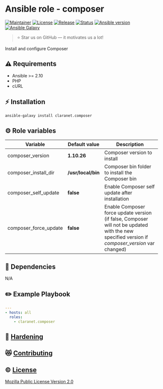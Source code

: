 # Ansible role - composer
[![Maintainer](https://img.shields.io/badge/maintained%20by-claranet-e00000?style=flat-square)](https://www.claranet.fr/)
[![License](https://img.shields.io/github/license/claranet/ansible-role-composer?style=flat-square)](LICENSE)
[![Release](https://img.shields.io/github/v/release/claranet/ansible-role-composer?style=flat-square)](https://github.com/claranet/ansible-role-composer/releases)
[![Status](https://img.shields.io/github/workflow/status/claranet/ansible-role-composer/Ansible%20Molecule?style=flat-square&label=tests)](https://github.com/claranet/ansible-role-composer/actions?query=workflow%3A%22Ansible+Molecule%22)
[![Ansible version](https://img.shields.io/badge/ansible-%3E%3D2.10-black.svg?style=flat-square&logo=ansible)](https://github.com/ansible/ansible)
[![Ansible Galaxy](https://img.shields.io/badge/ansible-galaxy-black.svg?style=flat-square&logo=ansible)](https://galaxy.ansible.com/claranet/composer)


> :star: Star us on GitHub — it motivates us a lot!

Install and configure Composer

## :warning: Requirements

* Ansible >= 2.10
* PHP
* cURL

## :zap: Installation

```bash
ansible-galaxy install claranet.composer
```

## :gear: Role variables

Variable | Default value | Description
---------|---------------|------------
composer_version | **1.10.26** | Composer version to install
composer_install_dir | **/usr/local/bin** | Composer bin folder to install the Composer bin
composer_self_update | **false** | Enable Composer self update after installation
composer_force_update | **false** | Enable Composer force update version (if false, Composer will not be updated with the new specified version if *composer_version* var changed)

## :arrows_counterclockwise: Dependencies

N/A

## :pencil2: Example Playbook

```yaml
---
- hosts: all
  roles:
    - claranet.composer
```

## :closed_lock_with_key: [Hardening](HARDENING.md)

## :heart_eyes_cat: [Contributing](CONTRIBUTING.md)

## :copyright: [License](LICENSE)

[Mozilla Public License Version 2.0](https://www.mozilla.org/en-US/MPL/2.0/)
